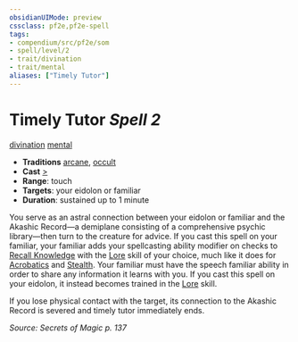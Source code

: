 ```yaml
---
obsidianUIMode: preview
cssclass: pf2e,pf2e-spell
tags:
- compendium/src/pf2e/som
- spell/level/2
- trait/divination
- trait/mental
aliases: ["Timely Tutor"]
---
```

# Timely Tutor *Spell 2*   
[divination](divination.md "Divination School Trait")  [mental](mental.md "Mental Effect Trait")  

- **Traditions** [arcane](arcane.md "Arcane Tradition Trait"), [occult](occult.md "Occult Tradition Trait")
- **Cast** [>](chapter-9-playing-the-game.md#Actions "Single Action") 
- **Range**: touch
- **Targets**: your eidolon or familiar
- **Duration**: sustained up to 1 minute

You serve as an astral connection between your eidolon or familiar and the Akashic Record—a demiplane consisting of a comprehensive psychic library—then turn to the creature for advice. If you cast this spell on your familiar, your familiar adds your spellcasting ability modifier on checks to [Recall Knowledge](recall-knowledge.md) with the [Lore](skills.md#Lore) skill of your choice, much like it does for [Acrobatics](skills.md#Acrobatics) and [Stealth](skills.md#Stealth). Your familiar must have the speech familiar ability in order to share any information it learns with you. If you cast this spell on your eidolon, it instead becomes trained in the [Lore](skills.md#Lore) skill.

If you lose physical contact with the target, its connection to the Akashic Record is severed and timely tutor immediately ends.

*Source: Secrets of Magic p. 137*